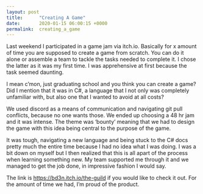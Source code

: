 ```yaml
---
layout: post
title:      "Creating A Game"
date:       2020-01-15 06:00:15 +0000
permalink:  creating_a_game
---
```



Last weekend I participated in a game jam via itch.io. Basically for x amount of time you are supposed to create a game from scratch. You can do it alone or assemble a team to tackle the tasks needed to complete it. I chose the latter as it was my first time. I was apprehensive at first because the task seemed daunting. 

I mean c’mon, just graduating school and you think you can create a game? Did I mention that it was in C#, a language that I not only was completely unfamiliar with, but also one that I wanted to avoid at all costs?

We used discord as a means of communication and navigating git pull conflicts, because no one wants those. We ended up choosing a 48 hr jam and it was intense. The theme was ‘bounty’ meaning that we had to design the game with this idea being central to the purpose of the game. 

It was tough, navigating a new language and being stuck to the C# docs pretty much the entire time because I had no idea what I was doing. I was a bit down on myself but I then realized that this is all apart of the process when learning something new. My team supported me through it and we managed to get the job done, in impressive fashion I would say. 

The link is https://bd3n.itch.io/the-guild if you would like to check it out. For the amount of time we had, I’m proud of the product.

